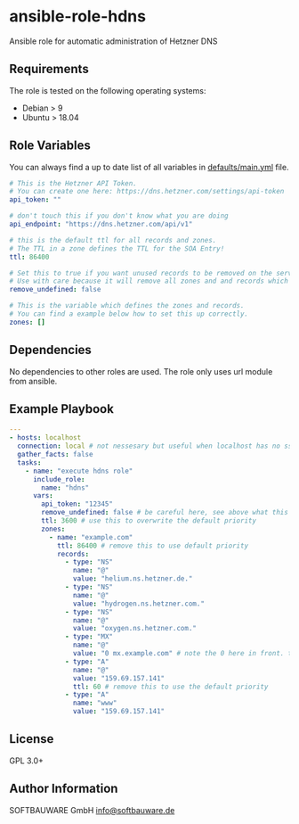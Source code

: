# ansible-role-hdns

Ansible role for automatic administration of Hetzner DNS

## Requirements

The role is tested on the following operating systems:

- Debian > 9
- Ubuntu > 18.04

## Role Variables

You can always find a up to date list of all variables in [defaults/main.yml](https://github.com/softbauware/ansible-role-hdns/blob/main/defaults/main.yml) file.

```yaml
# This is the Hetzner API Token.
# You can create one here: https://dns.hetzner.com/settings/api-token
api_token: ""

# don't touch this if you don't know what you are doing
api_endpoint: "https://dns.hetzner.com/api/v1"

# this is the default ttl for all records and zones.
# The TTL in a zone defines the TTL for the SOA Entry!
ttl: 86400

# Set this to true if you want unused records to be removed on the server.
# Use with care because it will remove all zones and and records which are not in zones var.
remove_undefined: false

# This is the variable which defines the zones and records.
# You can find a example below how to set this up correctly.
zones: []
```

## Dependencies

No dependencies to other roles are used. The role only uses url module from ansible.

## Example Playbook

```yaml
---
- hosts: localhost
  connection: local # not nessesary but useful when localhost has no ssh server
  gather_facts: false
  tasks:
    - name: "execute hdns role"
      include_role:
        name: "hdns"
      vars:
        api_token: "12345"
        remove_undefined: false # be careful here, see above what this does
        ttl: 3600 # use this to overwrite the default priority
        zones:
          - name: "example.com"
            ttl: 86400 # remove this to use default priority
            records:
              - type: "NS"
                name: "@"
                value: "helium.ns.hetzner.de."
              - type: "NS"
                name: "@"
                value: "hydrogen.ns.hetzner.com."
              - type: "NS"
                name: "@"
                value: "oxygen.ns.hetzner.com."
              - type: "MX"
                name: "@"
                value: "0 mx.example.com" # note the 0 here in front. this is the mx priority
              - type: "A"
                name: "@"
                value: "159.69.157.141"
                ttl: 60 # remove this to use the default priority
              - type: "A"
                name: "www"
                value: "159.69.157.141"
```

## License

GPL 3.0+

## Author Information

SOFTBAUWARE GmbH <info@softbauware.de>
